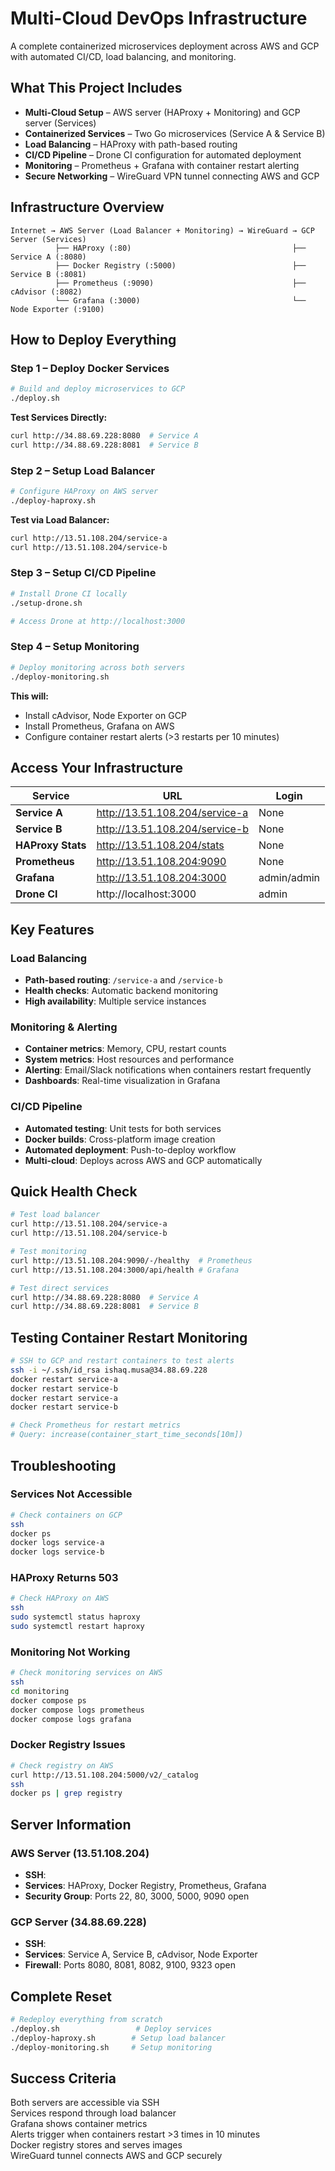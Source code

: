 # Multi-Cloud DevOps Infrastructure

A complete containerized microservices deployment across AWS and GCP with automated CI/CD, load balancing, and monitoring.

## What This Project Includes

- **Multi-Cloud Setup** – AWS server (HAProxy + Monitoring) and GCP server (Services)
- **Containerized Services** – Two Go microservices (Service A & Service B)
- **Load Balancing** – HAProxy with path-based routing
- **CI/CD Pipeline** – Drone CI configuration for automated deployment
- **Monitoring** – Prometheus + Grafana with container restart alerting
- **Secure Networking** – WireGuard VPN tunnel connecting AWS and GCP

## Infrastructure Overview

```
Internet → AWS Server (Load Balancer + Monitoring) → WireGuard → GCP Server (Services)
          ├── HAProxy (:80)                                    ├── Service A (:8080)
          ├── Docker Registry (:5000)                          ├── Service B (:8081)
          ├── Prometheus (:9090)                               ├── cAdvisor (:8082)
          └── Grafana (:3000)                                  └── Node Exporter (:9100)
```

## How to Deploy Everything

### Step 1 – Deploy Docker Services

```bash
# Build and deploy microservices to GCP
./deploy.sh
```

**Test Services Directly:**

```bash
curl http://34.88.69.228:8080  # Service A
curl http://34.88.69.228:8081  # Service B
```

### Step 2 – Setup Load Balancer

```bash
# Configure HAProxy on AWS server
./deploy-haproxy.sh
```

**Test via Load Balancer:**

```bash
curl http://13.51.108.204/service-a
curl http://13.51.108.204/service-b
```

### Step 3 – Setup CI/CD Pipeline

```bash
# Install Drone CI locally
./setup-drone.sh

# Access Drone at http://localhost:3000
```

### Step 4 – Setup Monitoring

```bash
# Deploy monitoring across both servers
./deploy-monitoring.sh
```

**This will:**

- Install cAdvisor, Node Exporter on GCP
- Install Prometheus, Grafana on AWS
- Configure container restart alerts (>3 restarts per 10 minutes)

## Access Your Infrastructure

| Service           | URL                            | Login       |
| ----------------- | ------------------------------ | ----------- |
| **Service A**     | http://13.51.108.204/service-a | None        |
| **Service B**     | http://13.51.108.204/service-b | None        |
| **HAProxy Stats** | http://13.51.108.204/stats     | None        |
| **Prometheus**    | http://13.51.108.204:9090      | None        |
| **Grafana**       | http://13.51.108.204:3000      | admin/admin |
| **Drone CI**      | http://localhost:3000          | admin       |

## Key Features

### Load Balancing

- **Path-based routing**: `/service-a` and `/service-b`
- **Health checks**: Automatic backend monitoring
- **High availability**: Multiple service instances

### Monitoring & Alerting

- **Container metrics**: Memory, CPU, restart counts
- **System metrics**: Host resources and performance
- **Alerting**: Email/Slack notifications when containers restart frequently
- **Dashboards**: Real-time visualization in Grafana

### CI/CD Pipeline

- **Automated testing**: Unit tests for both services
- **Docker builds**: Cross-platform image creation
- **Automated deployment**: Push-to-deploy workflow
- **Multi-cloud**: Deploys across AWS and GCP automatically

## Quick Health Check

```bash
# Test load balancer
curl http://13.51.108.204/service-a
curl http://13.51.108.204/service-b

# Test monitoring
curl http://13.51.108.204:9090/-/healthy  # Prometheus
curl http://13.51.108.204:3000/api/health # Grafana

# Test direct services
curl http://34.88.69.228:8080  # Service A
curl http://34.88.69.228:8081  # Service B
```

## Testing Container Restart Monitoring

```bash
# SSH to GCP and restart containers to test alerts
ssh -i ~/.ssh/id_rsa ishaq.musa@34.88.69.228
docker restart service-a
docker restart service-b
docker restart service-a
docker restart service-b

# Check Prometheus for restart metrics
# Query: increase(container_start_time_seconds[10m])
```

## Troubleshooting

### Services Not Accessible

```bash
# Check containers on GCP
ssh
docker ps
docker logs service-a
docker logs service-b
```

### HAProxy Returns 503

```bash
# Check HAProxy on AWS
ssh
sudo systemctl status haproxy
sudo systemctl restart haproxy
```

### Monitoring Not Working

```bash
# Check monitoring services on AWS
ssh
cd monitoring
docker compose ps
docker compose logs prometheus
docker compose logs grafana
```

### Docker Registry Issues

```bash
# Check registry on AWS
curl http://13.51.108.204:5000/v2/_catalog
ssh
docker ps | grep registry
```

## Server Information

### AWS Server (13.51.108.204)

- **SSH**:
- **Services**: HAProxy, Docker Registry, Prometheus, Grafana
- **Security Group**: Ports 22, 80, 3000, 5000, 9090 open

### GCP Server (34.88.69.228)

- **SSH**:
- **Services**: Service A, Service B, cAdvisor, Node Exporter
- **Firewall**: Ports 8080, 8081, 8082, 9100, 9323 open

## Complete Reset

```bash
# Redeploy everything from scratch
./deploy.sh                 # Deploy services
./deploy-haproxy.sh        # Setup load balancer
./deploy-monitoring.sh     # Setup monitoring
```

## Success Criteria

Both servers are accessible via SSH  
Services respond through load balancer  
Grafana shows container metrics  
Alerts trigger when containers restart >3 times in 10 minutes  
Docker registry stores and serves images  
WireGuard tunnel connects AWS and GCP securely
